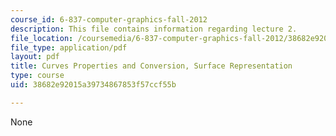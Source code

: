 ```yaml
---
course_id: 6-837-computer-graphics-fall-2012
description: This file contains information regarding lecture 2.
file_location: /coursemedia/6-837-computer-graphics-fall-2012/38682e92015a39734867853f57ccf55b_MIT6_837F12_Lec02.pdf
file_type: application/pdf
layout: pdf
title: Curves Properties and Conversion, Surface Representation
type: course
uid: 38682e92015a39734867853f57ccf55b

---
```

None